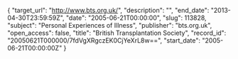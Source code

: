 {
  "target_url": "http://www.bts.org.uk/", 
  "description": "", 
  "end_date": "2013-04-30T23:59:59Z", 
  "date": "2005-06-21T00:00:00", 
  "slug": 113828, 
  "subject": "Personal Experiences of Illness", 
  "publisher": "bts.org.uk", 
  "open_access": false, 
  "title": "British Transplantation Society", 
  "record_id": "20050621T000000/7fdVgXRgczEK0CjYeXrL8w==", 
  "start_date": "2005-06-21T00:00:00Z"
}

